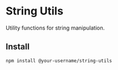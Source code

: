 # String Utils

Utility functions for string manipulation.

## Install
```bash
npm install @your-username/string-utils

